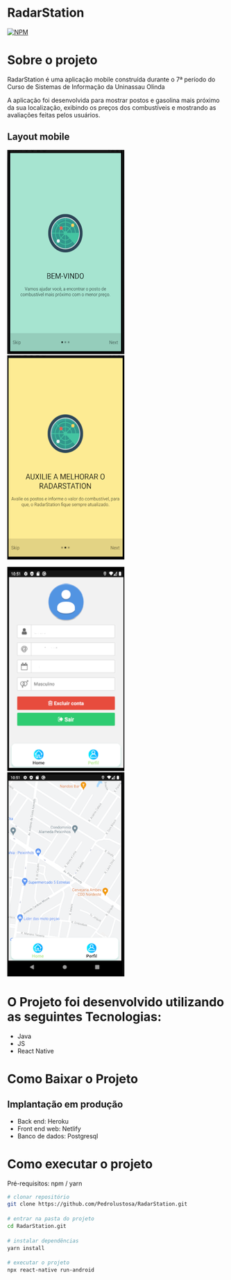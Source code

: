 # RadarStation
[![NPM](https://img.shields.io/npm/l/react)](https://github.com/AlvaroLauriano/Radar_Station_Read-me/blob/main/LICENSE) 

# Sobre o projeto

RadarStation é uma aplicação mobile construída durante o 7ª período do Curso de Sistemas de Informação da Uninassau Olinda

A aplicação foi desenvolvida para mostrar postos e gasolina mais próximo da sua localização, exibindo os preços dos combustíveis e mostrando as avaliações feitas pelos usuários.

## Layout mobile
![Mobile 1](https://github.com/AlvaroLauriano/Radar_Station_Read-me/blob/main/assets/tela%20bem%20vindo.png)![Mobile 2](https://github.com/AlvaroLauriano/Radar_Station_Read-me/blob/main/assets/tela%20bem%202.png) 

![Mobile 3](https://github.com/AlvaroLauriano/Radar_Station_Read-me/blob/main/assets/tela%20de%20cadastro.png)![Mobile 4](https://github.com/AlvaroLauriano/Radar_Station_Read-me/blob/main/assets/maps.png)




#  O Projeto foi desenvolvido utilizando as seguintes Tecnologias:
- Java
- JS 
- React Native

# Como Baixar o Projeto


## Implantação em produção
- Back end: Heroku
- Front end web: Netlify
- Banco de dados: Postgresql

# Como executar o projeto

Pré-requisitos: npm / yarn

```bash
# clonar repositório
git clone https://github.com/Pedrolustosa/RadarStation.git

# entrar na pasta do projeto
cd RadarStation.git

# instalar dependências
yarn install

# executar o projeto
npx react-native run-android
```
